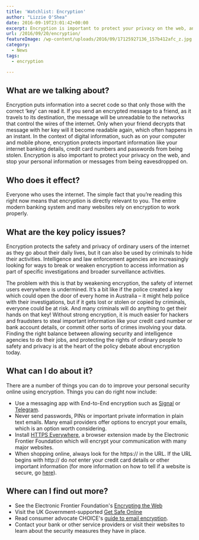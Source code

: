 ```yaml
---
title: 'Watchlist: Encryption'
author: "Lizzie O'Shea"
date: 2016-09-19T23:01:42+00:00
excerpt: Encryption is important to protect your privacy on the web, and stop your personal information or messages from being eavesdropped on.
url: /2016/09/20/encryption/
featureImage: /wp-content/uploads/2016/09/17125927136_157b412afc_z.jpg
category:
  - News
tags:
  - encryption

---
```

## **What are we talking about?**

Encryption puts information into a secret code so that only those with the correct &#8216;key&#8217; can read it. If you send an encrypted message to a friend, as it travels to its destination, the message will be unreadable to the networks that control the wires of the internet. Only when your friend decrypts that message with her key will it become readable again, which often happens in an instant. In the context of digital information, such as on your computer and mobile phone, encryption protects important information like your internet banking details, credit card numbers and passwords from being stolen. Encryption is also important to protect your privacy on the web, and stop your personal information or messages from being eavesdropped on.

## **Who does it effect?**

Everyone who uses the internet. The simple fact that you&#8217;re reading this right now means that encryption is directly relevant to you. The entire modern banking system and many websites rely on encryption to work properly.

## **What are the key policy issues?**

Encryption protects the safety and privacy of ordinary users of the internet as they go about their daily lives, but it can also be used by criminals to hide their activities. Intelligence and law enforcement agencies are increasingly looking for ways to break or weaken encryption to access information as part of specific investigations and broader surveillance activities.

The problem with this is that by weakening encryption, the safety of internet users everywhere is undermined. It&#8217;s a bit like if the police created a key which could open the door of every home in Australia &#8211; it might help police with their investigations, but if it gets lost or stolen or copied by criminals, everyone could be at risk. And many criminals will do anything to get their hands on that key! Without strong encryption, it is much easier for hackers and fraudsters to steal important information like your credit card number or bank account details, or commit other sorts of crimes involving your data. Finding the right balance between allowing security and intelligence agencies to do their jobs, and protecting the rights of ordinary people to safety and privacy is at the heart of the policy debate about encryption today.

## **What can I do about it?**

There are a number of things you can do to improve your personal security online using encryption. Things you can do right now include:

  * Use a messaging app with End-to-End encryption such as [Signal][1] or [Telegram][2].
  * Never send passwords, PINs or important private information in plain text emails. Many email providers offer options to encrypt your emails, which is an option worth considering.
  * Install [HTTPS Everywhere][3], a browser extension made by the Electronic Frontier Foundation which will encrypt your communication with many major websites.
  * When shopping online, always look for the https:// in the URL. If the URL begins with http:// do _not_ enter your credit card details or other important information (for more information on how to tell if a website is secure, go [here][4]).

## **Where can I find out more**?

  * See the Electronic Frontier Foundation's [Encrypting the Web][5]
  * Visit the UK Government-supported [Get Safe Online][6]
  * Read consumer advocate CHOICE's [guide to email encryption][7].
  * Contact your bank or other service providers or visit their websites to learn about the security measures they have in place.

 [1]: https://whispersystems.org/
 [2]: https://telegram.org/
 [3]: https://www.eff.org/https-everywhere
 [4]: https://blog.sitelock.com/2015/02/how-can-i-tell-if-a-website-is-secure-look-for-these-5-signs/
 [5]: https://www.eff.org/encrypt-the-web
 [6]: https://www.getsafeonline.org/businesses/data-encryption/
 [7]: https://www.choice.com.au/electronics-and-technology/internet/internet-privacy-and-safety/articles/email-encryption
